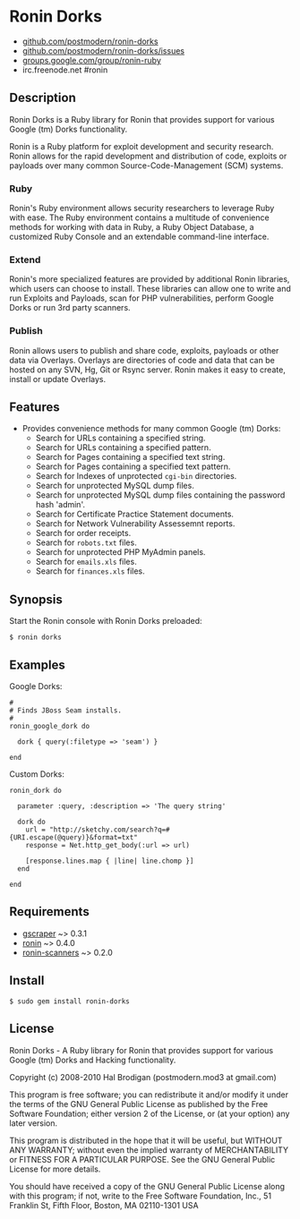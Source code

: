 # Ronin Dorks

* [github.com/postmodern/ronin-dorks](http://github.com/postmodern/ronin-dorks)
* [github.com/postmodern/ronin-dorks/issues](http://github.com/postmodern/ronin-dorks/issues)
* [groups.google.com/group/ronin-ruby](http://groups.google.com/group/ronin-ruby)
* irc.freenode.net #ronin

## Description

Ronin Dorks is a Ruby library for Ronin that provides support for various
Google (tm) Dorks functionality.

Ronin is a Ruby platform for exploit development and security research.
Ronin allows for the rapid development and distribution of code, exploits
or payloads over many common Source-Code-Management (SCM) systems.

### Ruby

Ronin's Ruby environment allows security researchers to leverage Ruby with
ease. The Ruby environment contains a multitude of convenience methods
for working with data in Ruby, a Ruby Object Database, a customized Ruby
Console and an extendable command-line interface.

### Extend

Ronin's more specialized features are provided by additional Ronin
libraries, which users can choose to install. These libraries can allow
one to write and run Exploits and Payloads, scan for PHP vulnerabilities,
perform Google Dorks  or run 3rd party scanners.

### Publish

Ronin allows users to publish and share code, exploits, payloads or other
data via Overlays. Overlays are directories of code and data that can be
hosted on any SVN, Hg, Git or Rsync server. Ronin makes it easy to create,
install or update Overlays.

## Features

* Provides convenience methods for many common Google (tm) Dorks:
  * Search for URLs containing a specified string.
  * Search for URLs containing a specified pattern.
  * Search for Pages containing a specified text string.
  * Search for Pages containing a specified text pattern.
  * Search for Indexes of unprotected `cgi-bin` directories.
  * Search for unprotected MySQL dump files.
  * Search for unprotected MySQL dump files containing the password hash
    'admin'.
  * Search for Certificate Practice Statement documents.
  * Search for Network Vulnerability Assessemnt reports.
  * Search for order receipts.
  * Search for `robots.txt` files.
  * Search for unprotected PHP MyAdmin panels.
  * Search for `emails.xls` files.
  * Search for `finances.xls` files.

## Synopsis

Start the Ronin console with Ronin Dorks preloaded:

    $ ronin dorks

## Examples

Google Dorks:

    #
    # Finds JBoss Seam installs.
    #
    ronin_google_dork do
    
      dork { query(:filetype => 'seam') }
    
    end

Custom Dorks:

    ronin_dork do
    
      parameter :query, :description => 'The query string'
    
      dork do
        url = "http://sketchy.com/search?q=#{URI.escape(@query)}&format=txt"
        response = Net.http_get_body(:url => url)
    
        [response.lines.map { |line| line.chomp }]
      end
    
    end

## Requirements

* [gscraper](http://github.com/postmodern/gscraper) ~> 0.3.1
* [ronin](http://github.com/ronin-ruby/ronin) ~> 0.4.0
* [ronin-scanners](http://github.com/ronin-ruby/ronin-scanners) ~> 0.2.0

## Install

    $ sudo gem install ronin-dorks

## License

Ronin Dorks - A Ruby library for Ronin that provides support for various
Google (tm) Dorks and Hacking functionality.

Copyright (c) 2008-2010 Hal Brodigan (postmodern.mod3 at gmail.com)

This program is free software; you can redistribute it and/or modify
it under the terms of the GNU General Public License as published by
the Free Software Foundation; either version 2 of the License, or
(at your option) any later version.

This program is distributed in the hope that it will be useful,
but WITHOUT ANY WARRANTY; without even the implied warranty of
MERCHANTABILITY or FITNESS FOR A PARTICULAR PURPOSE.  See the
GNU General Public License for more details.

You should have received a copy of the GNU General Public License
along with this program; if not, write to the Free Software
Foundation, Inc., 51 Franklin St, Fifth Floor, Boston, MA  02110-1301  USA
